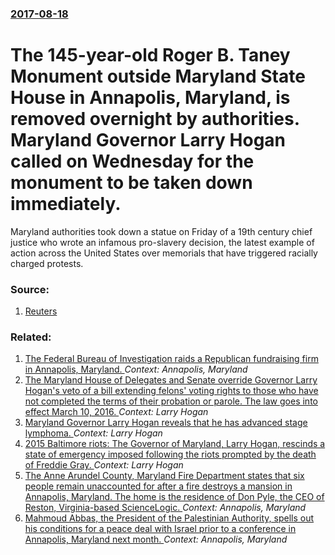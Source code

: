 ### [2017-08-18](/news/2017/08/18/index.md)

# The 145-year-old Roger B. Taney Monument outside Maryland State House in Annapolis, Maryland, is removed overnight by authorities. Maryland Governor Larry Hogan called on Wednesday for the monument to be taken down immediately. 

Maryland authorities took down a statue on Friday of a 19th century chief justice who wrote an infamous pro-slavery decision, the latest example of action across the United States over memorials that have triggered racially charged protests.


### Source:

1. [Reuters](https://www.reuters.com/article/us-usa-protests-statues-idUSKCN1AY0UC)

### Related:

1. [The Federal Bureau of Investigation raids a Republican fundraising firm in Annapolis, Maryland. ](/news/2017/05/11/the-federal-bureau-of-investigation-raids-a-republican-fundraising-firm-in-annapolis-maryland.md) _Context: Annapolis, Maryland_
2. [The Maryland House of Delegates and Senate override Governor Larry Hogan's veto of a bill extending felons' voting rights to those who have not completed the terms of their probation or parole. The law goes into effect March 10, 2016. ](/news/2016/02/9/the-maryland-house-of-delegates-and-senate-override-governor-larry-hogan-s-veto-of-a-bill-extending-felons-voting-rights-to-those-who-have.md) _Context: Larry Hogan_
3. [Maryland Governor Larry Hogan reveals that he has advanced stage lymphoma. ](/news/2015/06/22/maryland-governor-larry-hogan-reveals-that-he-has-advanced-stage-lymphoma.md) _Context: Larry Hogan_
4. [2015 Baltimore riots: The Governor of Maryland, Larry Hogan, rescinds a state of emergency imposed following the riots prompted by the death of Freddie Gray. ](/news/2015/05/6/2015-baltimore-riots-the-governor-of-maryland-larry-hogan-rescinds-a-state-of-emergency-imposed-following-the-riots-prompted-by-the-death.md) _Context: Larry Hogan_
5. [The Anne Arundel County, Maryland Fire Department states that six people remain unaccounted for after a fire destroys a mansion in Annapolis, Maryland. The home is the residence of Don Pyle, the CEO of Reston, Virginia-based ScienceLogic. ](/news/2015/01/19/the-anne-arundel-county-maryland-fire-department-states-that-six-people-remain-unaccounted-for-after-a-fire-destroys-a-mansion-in-annapolis.md) _Context: Annapolis, Maryland_
6. [ Mahmoud Abbas, the President of the Palestinian Authority, spells out his conditions for a peace deal with Israel prior to a conference in Annapolis, Maryland next month. ](/news/2007/10/10/mahmoud-abbas-the-president-of-the-palestinian-authority-spells-out-his-conditions-for-a-peace-deal-with-israel-prior-to-a-conference-in.md) _Context: Annapolis, Maryland_
